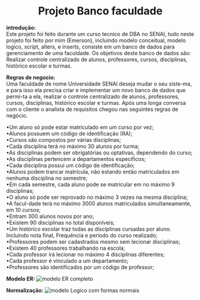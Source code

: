 <h1 align="center"> Projeto Banco faculdade </h1>

<b> introdução: </b><br>
    Este projeto foi feito durante um curso tecnico de DBA no SENAI, tudo neste 
projeto foi feito por mim (Emerson), incluindo modelo conceitual, modelo logico, script, alters, e inserts, consiste em um banco de dados para gerenciamento de uma faculdade. Os objetivos deste banco de dados são: Realizar controle centralizado de alunos, professores, cursos, disciplinas, histórico escolar e turmas.

<b> Regras de negocio: </b><br>
    Uma faculdade de nome Universidade SENAI deseja mudar o seu siste-ma, e para isso
ela precisa criar e implementar um novo banco de dados que permi-ta a ela, realizar o 
controle centralizado de alunos, professores, cursos, disciplinas, histórico escolar
e turmas. Após uma longa conversa com o cliente o analista de requisitos chegou nas
seguintes regras de negócio.

•Um aluno só pode estar matriculado em um curso por vez;<br> 
•Alunos possuem um código de identificação (RA);<br> 
•Cursos são compostos por várias disciplinas;<br> 
•Cada disciplina terá no máximo 30 alunos por turma;<br> 
•As disciplinas podem ser obrigatórias ou optativas, dependendo do curso;<br>
•As disciplinas pertencem a departamentos específicos;<br> 
•Cada disciplina possui um código de identificação;<br> 
•Alunos podem trancar matrícula, não estando então matriculados em nenhuma disciplina no semestre;<br> 
•Em cada semestre, cada aluno pode se matricular em no máximo 9 disciplinas;<br> 
•O aluno só pode ser reprovado no máximo 3 vezes na mesma disciplina;<br> 
•A facul-dade terá no máximo 3000 alunos matriculados simultaneamente, em 10 cursos;<br>
•Entram 300 alunos novos por ano;<br>
•Existem 90 disciplinas no total disponíveis;<br>
•Um histórico escolar traz todas as disciplinas cursadas por aluno. Incluindo nota final, Frequência e período do curso realizado;<br> 
•Professores podem ser cadastrados mesmo sem lecionar disciplinas;<br> 
•Existem 40 professores trabalhando na escola;<br> 
•Cada professor irá lecionar no máximo 4 disciplinas diferentes;<br>
•Cada professor é vinculado a um departamento;<br> 
•Professores são identificados por um código de professor;<br>

<b> Modelo ER: </b>
![modelo ER completo](https://user-images.githubusercontent.com/105245393/174910127-bb0ea57f-c417-463f-952e-fa9f5778b560.png)




<b> Normalização: </b>
![modelo Logico com formas normais](https://user-images.githubusercontent.com/105245393/174909588-e259aa67-59c2-4498-a3b4-f06efc089c24.png)


